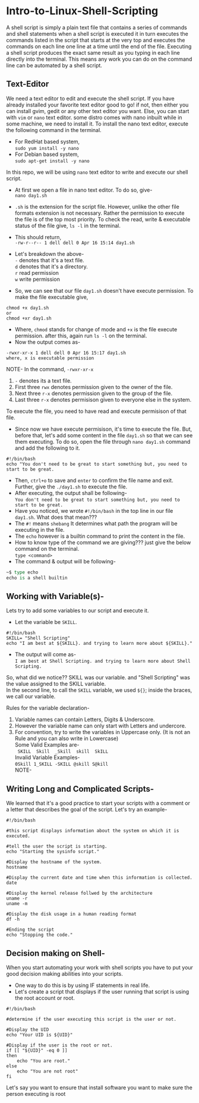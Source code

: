 # Intro-to-Linux-Shell-Scripting  
A shell script is simply a plain text file that contains a series of commands and shell statements when a shell script is executed it in turn executes the commands listed in the script that starts at the very top and executes the commands on each line one line at a time until the end of the file. Executing a shell script produces the exact same result as you typing in each line directly into the terminal. This means any work you can do on the command line can be automated by a shell script.    
## Text-Editor   
We need a text editor to edit and execute the shell script. If you have already installed your favorite text editor good to go! if not, then either you can install gvim, gedit or any other text editor you want. Else, you can start with `vim` or `nano` text editor. some distro comes with nano inbuilt while in some machine, we need to install it.
To install the nano text editor, execute the following command in the terminal.    

- For RedHat based system,    
`sudo yum install -y nano`     
- For Debian based system,     
`sudo apt-get install -y nano`       

In this repo, we will be using `nano` text editor to write and execute our shell script.   
- At first we open a file in nano text editor. To do so, give-   
`nano day1.sh`   
- `.sh` is the extension for the script file. However, unlike the other file formats extension is not necessary. Rather the permission to execute the file is of the top most priority. To check the read, write & executable status of the file give, `ls -l` in the terminal.   
- This should return,   
`-rw-r--r-- 1 dell dell 0 Apr 16 15:14 day1.sh`    
- Let's breakdown the above-     
`-` denotes that it's a text file.       
`d`  denotes that it's a directory.    
`r` read permission    
`w` write permission      
   
- So, we can see that our file `day1.sh` doesn't have execute permission. To make the file executable give,     
```
chmod +x day1.sh    
or
chmod +xr day1.sh
```      
- Where, `chmod` stands for change of mode and `+x` is the file execute permission. after this, again run `ls -l` on the terminal.   
- Now the output comes as-   
```
-rwxr-xr-x 1 dell dell 0 Apr 16 15:17 day1.sh    
where, x is executable permission
```     

NOTE- In the command, `-rwxr-xr-x`   
1. `-` denotes its a text file.       
2. First three `rwx` denotes permission given to the owner of the file.      
3. Next three `r-x` denotes permission given to the group of the file.        
4. Last three `r-x` denotes permisison given to everyone else in the system.
      
To execute the file, you need to have read and execute permisison of that file.         
- Since now we have execute permisison, it's time to execute the file. But, before that, let's add some content in the file `day1.sh` so that we can see them executing. To do so, open the file through `nano day1.sh` command and add the following to it.          
```
#!/bin/bash
echo "You don't need to be great to start something but, you need to start to be great.
```
            
- Then, `ctrl+o` to save and `enter` to confirm the file name and exit. Further, give the `./day1.sh` to execute the file.     
- After executing, the output shall be following-          
`You don't need to be great to start something but, you need to start to be great.`                  
- Have you noticed, we wrote `#!/bin/bash` in the top line in our file `day1.sh`. What does that mean???             
- The `#!` means `shebang` It determines what path the program will be executing in the file.     
- The `echo` however is a builtin command to print the content in the file.                                
- How to know type of the command we are giving??? just give the below command on the terminal.               
`type <command>`                           
- The command & output will be following-            
```tcl
~$ type echo
echo is a shell builtin
```         

## Working with Variable(s)-                                   
Lets try to add some variables to our script and execute it.                       
- Let the variable be `SKILL`.                                  
```
#!/bin/bash
SKILL= "Shell Scripting"
echo "I am best at ${SKILL}. and trying to learn more about ${SKILL}."
```                            
- The output will come as-                              
`I am best at Shell Scripting. and trying to learn more about Shell Scripting.`                

So, what did we notice?? SKILL was our variable. and "Shell Scripting" was the value assigned to the SKILL variable.    
In the second line, to call the `SKILL` variable, we used `${}`; inside the braces, we call our variable.                  

Rules for the variable declaration-                            
1. Variable names can contain Letters, Digits & Underscore.                      
2. However the variable name can only start with Letters and undercore.                          
3. For convention, try to write the variables in Uppercase only. (It is not an Rule and you can also write in Lowercase)                             
Some Valid Examples are-                      
` SKILL  Skill  _Skill  skill  SkILL`                  
Invalid Variable Examples-                      
`0Skill 1_SKILL -SKILL @skill S@kill`                   
NOTE-

## Writing Long and Complicated Scripts-
We learned that it's a good practice to start your scripts with a comment or a letter that describes the goal of the script. Let's try an example-   
```
#!/bin/bash

#this script displays information about the system on which it is executed.

#tell the user the script is starting.
echo "Starting the sysinfo script."

#Display the hostname of the system.
hostname

#Display the current date and time when this information is collected.
date

#Display the kernel release follwed by the architecture
uname -r
uname -m

#Display the disk usage in a human reading format
df -h

#Ending the script
echo "Stopping the code."
```
## Decision making on Shell-   
When you start automating your work with shell scripts you have to put your good decision making abilities into your scripts.    
- One way to do this is by using IF statements in real life.
- Let's create a script that displays if the user running that script is using the root account or root.
```
#!/bin/bash

#determine if the user executing this script is the user or not.

#Display the UID
echo "Your UID is ${UID}"

#Display if the user is the root or not.
if [[ "${UID}" -eq 0 ]]
then
	echo "You are root."
else
	echo "You are not root"
fi
```
Let's say you want to ensure that install software you want to make sure the person executing is root













